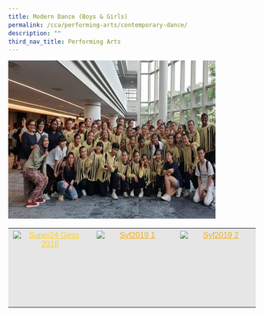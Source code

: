 ```yaml
---
title: Modern Dance (Boys & Girls)
permalink: /cca/performing-arts/contemporary-dance/
description: ""
third_nav_title: Performing Arts
---
```

![](/images/Dance.jpeg)

<table align="center" style="box-sizing: inherit; border-collapse: collapse; border-spacing: 0px; max-width: 100%; color: rgb(34, 34, 34); font-family: &quot;Source Sans Pro&quot;, sans-serif; font-size: 16px; font-style: normal; font-variant-ligatures: normal; font-variant-caps: normal; font-weight: 400; letter-spacing: normal; orphans: 2; text-align: start; text-transform: none; white-space: normal; widows: 2; word-spacing: 0px; -webkit-text-stroke-width: 0px; background-color: rgb(255, 255, 255); text-decoration-thickness: initial; text-decoration-style: initial; text-decoration-color: initial;"><tbody style="box-sizing: inherit;"><tr style="box-sizing: inherit; background: rgb(230, 230, 230);"><td style="box-sizing: inherit; padding: 5px 10px; text-align: center;"><a href="https://ganengsengsch.moe.edu.sg/wp-content/uploads/2019/08/Super24-GESS-2018.jpg" target="_blank" rel="noopener noreferrer" style="box-sizing: inherit; background-color: transparent; transition: all 0.25s ease-in-out 0s; outline: 0px; color: rgb(255, 208, 26); text-decoration: underline;"><img class="aligncenter wp-image-19445 size-thumbnail" src="https://ganengsengsch.moe.edu.sg/wp-content/uploads/2019/08/Super24-GESS-2018-150x150.jpg" alt="Super24 Gess 2018" width="150" height="150" style="box-sizing: inherit; border: 0px; vertical-align: middle; max-width: 100%; height: auto; margin: auto; display: block; clear: both;"></a></td><td style="box-sizing: inherit; padding: 5px 10px; text-align: center;"><a href="https://ganengsengsch.moe.edu.sg/wp-content/uploads/2019/08/SYF2019-1.jpg" target="_blank" rel="noopener noreferrer" style="box-sizing: inherit; background-color: transparent; transition: all 0.25s ease-in-out 0s; color: rgb(241, 174, 22); text-decoration: underline;"><img class="aligncenter wp-image-19446 size-thumbnail" src="https://ganengsengsch.moe.edu.sg/wp-content/uploads/2019/08/SYF2019-1-150x150.jpg" alt="Syf2019 1" width="150" height="150" style="box-sizing: inherit; border: 0px; vertical-align: middle; max-width: 100%; height: auto; margin: auto; display: block; clear: both;"></a></td><td style="box-sizing: inherit; padding: 5px 10px; text-align: center;"><a href="https://ganengsengsch.moe.edu.sg/wp-content/uploads/2019/08/SYF2019-2.jpg" target="_blank" rel="noopener noreferrer" style="box-sizing: inherit; background-color: transparent; transition: all 0.25s ease-in-out 0s; color: rgb(241, 174, 22); text-decoration: underline;"><img class="aligncenter wp-image-19447 size-thumbnail" src="https://ganengsengsch.moe.edu.sg/wp-content/uploads/2019/08/SYF2019-2-150x150.jpg" alt="Syf2019 2" width="150" height="150" style="box-sizing: inherit; border: 0px; vertical-align: middle; max-width: 100%; height: auto; margin: auto; display: block; clear: both;"></a></td></tr></tbody></table>